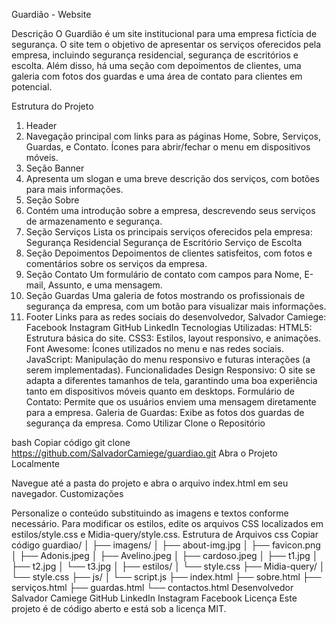 Guardião - Website

Descrição
O Guardião é um site institucional para uma empresa fictícia de segurança. O site tem o objetivo de apresentar os serviços oferecidos pela empresa, incluindo segurança residencial, segurança de escritórios e escolta. Além disso, há uma seção com depoimentos de clientes, uma galeria com fotos dos guardas e uma área de contato para clientes em potencial.

Estrutura do Projeto
1. Header
2. Navegação principal com links para as páginas Home, Sobre, Serviços, Guardas, e Contato.
Ícones para abrir/fechar o menu em dispositivos móveis.
3. Seção Banner
4. Apresenta um slogan e uma breve descrição dos serviços, com botões para mais informações.
5. Seção Sobre
6. Contém uma introdução sobre a empresa, descrevendo seus serviços de armazenamento e segurança.
7. Seção Serviços
Lista os principais serviços oferecidos pela empresa:
Segurança Residencial
Segurança de Escritório
Serviço de Escolta
8. Seção Depoimentos
Depoimentos de clientes satisfeitos, com fotos e comentários sobre os serviços da empresa.
9. Seção Contato
Um formulário de contato com campos para Nome, E-mail, Assunto, e uma mensagem.
10. Seção Guardas
Uma galeria de fotos mostrando os profissionais de segurança da empresa, com um botão para visualizar mais informações.
11. Footer
Links para as redes sociais do desenvolvedor, Salvador Camiege:
Facebook
Instagram
GitHub
LinkedIn
Tecnologias Utilizadas:
HTML5: Estrutura básica do site.
CSS3: Estilos, layout responsivo, e animações.
Font Awesome: Ícones utilizados no menu e nas redes sociais.
JavaScript: Manipulação do menu responsivo e futuras interações (a serem implementadas).
Funcionalidades
Design Responsivo: O site se adapta a diferentes tamanhos de tela, garantindo uma boa experiência tanto em dispositivos móveis quanto em desktops.
Formulário de Contato: Permite que os usuários enviem uma mensagem diretamente para a empresa.
Galeria de Guardas: Exibe as fotos dos guardas de segurança da empresa.
Como Utilizar
Clone o Repositório

bash
Copiar código
git clone https://github.com/SalvadorCamiege/guardiao.git
Abra o Projeto Localmente

Navegue até a pasta do projeto e abra o arquivo index.html em seu navegador.
Customizações

Personalize o conteúdo substituindo as imagens e textos conforme necessário.
Para modificar os estilos, edite os arquivos CSS localizados em estilos/style.css e Midia-query/style.css.
Estrutura de Arquivos
css
Copiar código
guardiao/
│
├── imagens/
│   ├── about-img.jpg
│   ├── favicon.png
│   ├── Adonis.jpeg
│   ├── Avelino.jpeg
│   ├── cardoso.jpeg
│   ├── t1.jpg
│   ├── t2.jpg
│   └── t3.jpg
│
├── estilos/
│   └── style.css
├── Midia-query/
│   └── style.css
├── js/
│   └── script.js
├── index.html
├── sobre.html
├── serviços.html
├── guardas.html
└── contactos.html
Desenvolvedor
Salvador Camiege
GitHub
LinkedIn
Instagram
Facebook
Licença
Este projeto é de código aberto e está sob a licença MIT.
